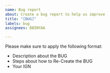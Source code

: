 ```yaml
---
name: Bug report
about: Create a bug report to help us improve
title: "[BUG]"
labels: bug
assignees: B8INYAA

---
```


Please make sure to apply the following format:

- Description about the BUG
- Steps about how to Re-Create the BUG
- Your IGN
